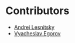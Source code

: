 # Contributors

-   [Andrei Lesnitsky](https://twitter.com/lesnitsky_a)
-   [Vyacheslav Egorov](https://twitter.com/mraleph)
